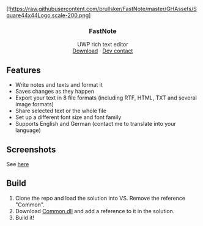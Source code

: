 [!https://raw.githubusercontent.com/brullsker/FastNote/master/GHAssets/Square44x44Logo.scale-200.png]
  
<p align="center">

  <h3 align="center">FastNote</h3>

  <p align="center">
    UWP rich text editor
    <br>
    <a href="https://github.com/brullsker/FastNote/releases">Download</a>
    &middot;
    <a href="https://t.me/brullsker">Dev contact</a>
  </p>
</p>

## Features
- Write notes and texts and format it
- Saves changes as they happen
- Export your text in 8 file formats (including RTF, HTML, TXT and several image formats)
- Share selected text or the whole file
- Set up a different font size and font family
- Supports English and German (contact me to translate into your language)

## Screenshots
See [here](https://github.com/brullsker/FastNote/tree/master/GHAssets/Screenshots)

## Build
1. Clone the repo and load the solution into VS. Remove the reference "Common".
2. Download [Common.dll](https://raw.githubusercontent.com/brullsker/FastNote/master/GHAssets/Common.dll) and add a reference to it in the solution.
3. Build it!
